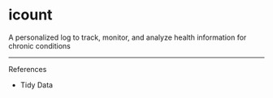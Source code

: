 # icount
A personalized log to track, monitor, and analyze health information for chronic conditions 

________________


References

- Tidy Data
